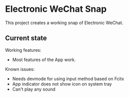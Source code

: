 # Electronic WeChat Snap

This project creates a working snap of Electronic WeChat.

## Current state

Working features:
 - Most features of the App work.

Known issues:
 - Needs devmode for using input method based on Fcitx
 - App indicator does not show icon on system tray
 - Can't play any sound
